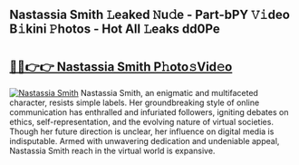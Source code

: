 ## Nastassia Smith 𝙻eaked 𝙽u𝚍e - Part-bPY 𝚅𝚒deo B𝚒kini 𝙿hotos - Hot All 𝙻eaks dd0Pe

# <h2><a href="http://ld21wq.urlbe.top/?page=Nastassia+Smith">🔗🔗👉👉 Nastassia Smith P𝚑oto𝚜Vid𝚎o</a></h2>

[![Nastassia Smith](https://i.imgur.com/eBuTRDB.gif)](http://ld21wq.urlbe.top/?page=Nastassia+Smith)
Nastassia Smith, an enigmatic and multifaceted character, resists simple labels. Her groundbreaking style of online communication has enthralled and infuriated followers, igniting debates on ethics, self-representation, and the evolving nature of virtual societies. Though her future direction is unclear, her influence on digital media is indisputable. Armed with unwavering dedication and undeniable appeal, Nastassia Smith reach in the virtual world is expansive.
